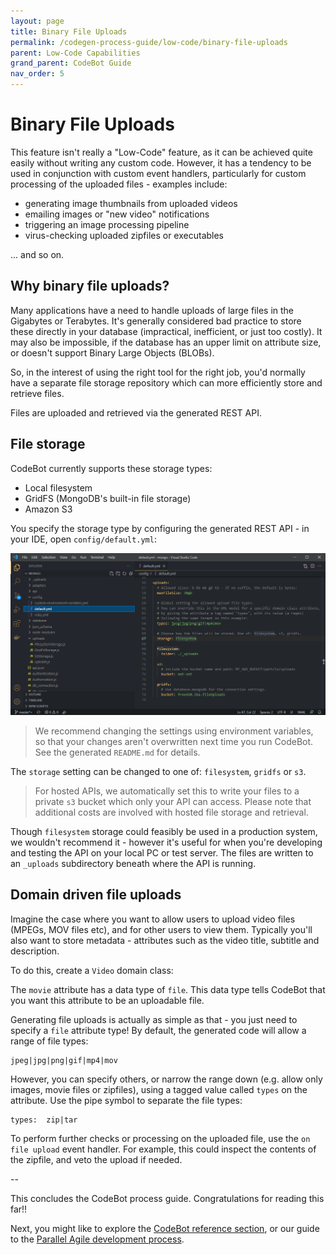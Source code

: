 ```yaml
---
layout: page
title: Binary File Uploads
permalink: /codegen-process-guide/low-code/binary-file-uploads
parent: Low-Code Capabilities
grand_parent: CodeBot Guide
nav_order: 5
---
```


# Binary File Uploads

This feature isn't really a "Low-Code" feature, as it can be achieved quite easily without writing any custom code. However, it has a tendency to be used in conjunction with custom event handlers, particularly for custom processing of the uploaded files - examples include:

* generating image thumbnails from uploaded videos
* emailing images or "new video" notifications
* triggering an image processing pipeline
* virus-checking uploaded zipfiles or executables

... and so on.

## Why binary file uploads?

Many applications have a need to handle uploads of large files in the Gigabytes or Terabytes. It's generally considered bad practice to store these directly in your database (impractical, inefficient, or just too costly). It may also be impossible, if the database has an upper limit on attribute size, or doesn't support Binary Large Objects (BLOBs).

So, in the interest of using the right tool for the right job, you'd normally have a separate file storage repository which can more efficiently store and retrieve files.

Files are uploaded and retrieved via the generated REST API.


## File storage

CodeBot currently supports these storage types:

* Local filesystem
* GridFS (MongoDB's built-in file storage)
* Amazon S3

You specify the storage type by configuring the generated REST API - in your IDE, open `config/default.yml`:

![Configuring file uploads](../../images/low-code/file-uploads-config.png "Configuring file uploads")

> We recommend changing the settings using environment variables, so that your changes aren't overwritten next time you run CodeBot. See the generated `README.md` for details.

The `storage` setting can be changed to one of: `filesystem`, `gridfs` or `s3`.

> For hosted APIs, we automatically set this to write your files to a private `s3` bucket which only your API can access. Please note that additional costs are involved with hosted file storage and retrieval.

Though `filesystem` storage could feasibly be used in a production system, we wouldn't recommend it - however it's useful for when you're developing and testing the API on your local PC or test server. The files are written to an `_uploads` subdirectory beneath where the API is running.


## Domain driven file uploads

Imagine the case where you want to allow users to upload video files (MPEGs, MOV files etc), and for other users to view them.  Typically you'll also want to store metadata - attributes such as the video title, subtitle and description.

To do this, create a `Video` domain class:


The `movie` attribute has a data type of `file`. This data type tells CodeBot that you want this attribute to be an uploadable file.

Generating file uploads is actually as simple as that - you just need to specify a `file` attribute type! By default, the generated code will allow a range of file types:

```
jpeg|jpg|png|gif|mp4|mov
```

However, you can specify others, or narrow the range down (e.g. allow only images, movie files or zipfiles), using a tagged value called `types` on the attribute. Use the pipe symbol to separate the file types:

```
types:  zip|tar
```

To perform further checks or processing on the uploaded file, use the `on file upload` event handler. For example, this could inspect the contents of the zipfile, and veto the upload if needed.


--

This concludes the CodeBot process guide. Congratulations for reading this far!!

Next, you might like to explore the [CodeBot reference section](../../codebot-reference/), or our guide to the [Parallel Agile development process](../../parallel-agile-process-guide/).
